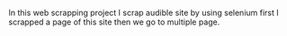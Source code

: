 In this web scrapping project I scrap audible site by using selenium first I scrapped a page of this site then we go to multiple page.
